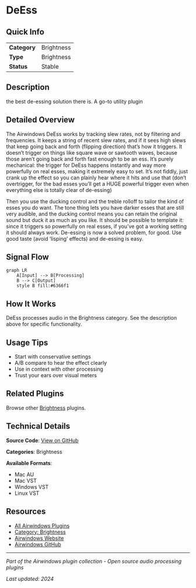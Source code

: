 # DeEss



## Quick Info

| | |
|---|---|
| **Category** | Brightness |
| **Type** | Brightness |
| **Status** | Stable |

## Description

the best de-essing solution there is. A go-to utility plugin

## Detailed Overview

The Airwindows DeEss works by tracking slew rates, not by filtering and frequencies. It keeps a string of recent slew rates, and if it sees high slews that keep going back and forth (flipping direction) that’s how it triggers. It doesn’t trigger on things like square wave or sawtooth waves, because those aren’t going back and forth fast enough to be an ess. It’s purely mechanical: the trigger for DeEss happens instantly and way more powerfully on real esses, making it extremely easy to set. It’s not fiddly, just crank up the effect so you can plainly hear where it hits and use that (don’t overtrigger, for the bad esses you’ll get a HUGE powerful trigger even when everything else is totally clear of de-essing)

Then you use the ducking control and the treble rolloff to tailor the kind of esses you do want. The tone thing lets you have darker esses that are still very audible, and the ducking control means you can retain the original sound but duck it as much as you like. It should be possible to template it: since it triggers so powerfully on real esses, if you’ve got a working setting it should always work. De-essing is now a solved problem, for good. Use good taste (avoid ‘lisping’ effects) and de-essing is easy.

## Signal Flow

```mermaid
graph LR
    A[Input] --> B[Processing]
    B --> C[Output]
    style B fill:#6366f1
```

## How It Works

DeEss processes audio in the Brightness category. See the description above for specific functionality.

## Usage Tips

- Start with conservative settings
- A/B compare to hear the effect clearly
- Use in context with other processing
- Trust your ears over visual meters


## Related Plugins

Browse other [Brightness](../categories/brightness.md) plugins.


## Technical Details

**Source Code**: [View on GitHub](https://github.com/airwindows/airwindows/tree/master/plugins/LinuxVST/src/DeEss)

**Categories**: Brightness

**Available Formats**:
- Mac AU
- Mac VST
- Windows VST
- Linux VST

## Resources

- [All Airwindows Plugins](../../README.md)
- [Category: Brightness](../categories/brightness.md)
- [Airwindows Website](https://www.airwindows.com)
- [Airwindows GitHub](https://github.com/airwindows/airwindows)

---

*Part of the Airwindows plugin collection - Open source audio processing plugins*

*Last updated: 2024*
